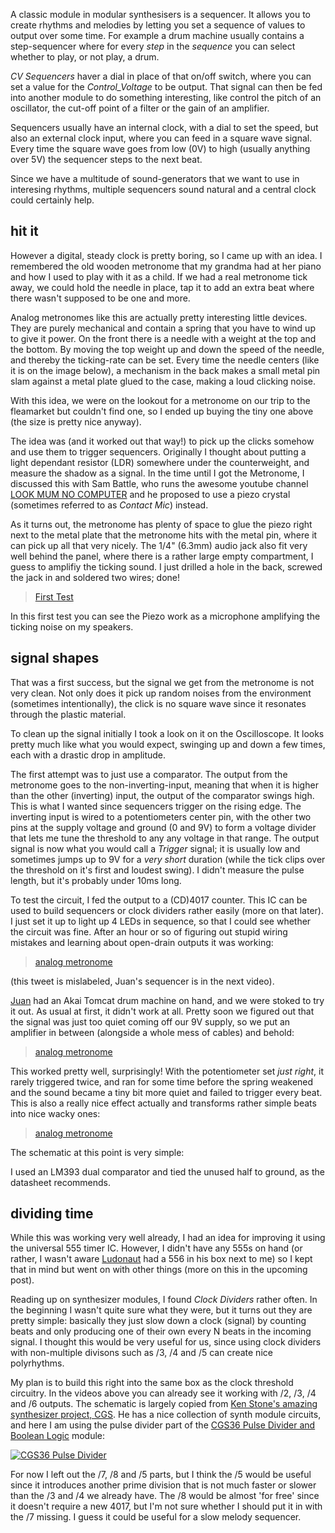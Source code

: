 A classic module in modular synthesisers is a sequencer. It allows you to create rhythms and
melodies by letting you set a sequence of values to output over some time.
For example a drum machine usually contains a step-sequencer where for every *step* in the
*sequence* you can select whether to play, or not play, a drum.

*CV Sequencers* haver a dial in place of that on/off switch, where you can set a value for the
*Control_Voltage* to be output.
That signal can then be fed into another module to do something interesting, like control the
pitch of an oscillator, the cut-off point of a filter or the gain of an amplifier.

Sequencers usually have an internal clock, with a dial to set the speed, but also an external clock
input, where you can feed in a square wave signal.
Every time the square wave goes from low (0V) to high (usually anything over 5V) the sequencer steps
to the next beat.

Since we have a multitude of sound-generators that we want to use in interesing rhythms, multiple
sequencers sound natural and a central clock could certainly help.

## hit it
However a digital, steady clock is pretty boring, so I came up with an idea.
I remembered the old wooden metronome that my grandma had at her piano and how I used to play with
it as a child.  If we had a real metronome tick away, we could hold the needle in place,
tap it to add an extra beat where there wasn't supposed to be one and more.

<mmm-embed path="metronome"></mmm-embed>

Analog metronomes like this are actually pretty interesting little devices.
They are purely mechanical and contain a spring that you have to wind up to give it power.
On the front there is a needle with a weight at the top and the bottom.
By moving the top weight up and down the speed of the needle,
and thereby the ticking-rate can be set.
Every time the needle centers (like it is on the image below), a mechanism in the back makes a small
metal pin slam against a metal plate glued to the case, making a loud clicking noise.

With this idea, we were on the lookout for a metronome on our trip to the fleamarket
but couldn't find one, so I ended up buying the tiny one above (the size is pretty nice anyway).

The idea was (and it worked out that way!) to pick up the clicks somehow and use them to trigger
sequencers.
Originally I thought about putting a light dependant resistor (LDR) somewhere under the
counterweight, and measure the shadow as a signal.
In the time until I got the Metronome, I discussed this with Sam Battle, who runs the awesome
youtube channel [LOOK MUM NO COMPUTER][no-computer] and he proposed to use a piezo crystal
(sometimes referred to as *Contact Mic*) instead.

As it turns out, the metronome has plenty of space to glue the piezo right next to the metal plate
that the metronome hits with the metal pin, where it can pick up all that very nicely.
The 1/4" (6.3mm) audio jack also fit very well behind the panel, where there is a rather large
empty compartment, I guess to amplifiy the ticking sound.
I just drilled a hole in the back, screwed the jack in and soldered two wires; done!

<blockquote class="twitter-tweet" data-lang="en">
  <a href="https://twitter.com/S0lll0s/status/878328052744241152">First Test</a>
</blockquote>

In this first test you can see the Piezo work as a microphone amplifying the ticking noise on my
speakers.

## signal shapes
That was a first success, but the signal we get from the metronome is not very clean.
Not only does it pick up random noises from the environment (sometimes intentionally),
the click is no square wave since it resonates through the plastic material.

To clean up the signal initially I took a look on it on the Oscilloscope.
It looks pretty much like what you would expect, swinging up and down a few times,
each with a drastic drop in amplitude.

The first attempt was to just use a comparator.
The output from the metronome goes to the non-inverting-input, meaning that when it is higher than
the other (inverting) input, the output of the comparator swings high.
This is what I wanted since sequencers trigger on the rising edge.
The inverting input is wired to a potentiometers center pin, with the other two pins at the supply
voltage and ground (0 and 9V) to form a voltage divider that lets me tune the threshold to any
any voltage in that range.
The output signal is now what you would call a *Trigger* signal; it is usually low and sometimes
jumps up to 9V for a *very short* duration (while the tick clips over the threshold on it's first
and loudest swing).  I didn't measure the pulse length, but it's probably under 10ms long.

To test the circuit, I fed the output to a (CD)4017 counter.
This IC can be used to build  sequencers or clock dividers rather easily (more on that later).
I just set it up to light up 4 LEDs in sequence, so that I could see whether the circuit was fine.
After an hour or so of figuring out stupid wiring mistakes and learning about open-drain outputs
it was working:

<blockquote class="twitter-tweet" data-lang="en">
  <a href="https://twitter.com/S0lll0s/status/879046250880008193">analog metronome</a>
</blockquote>
(this tweet is mislabeled, Juan's sequencer is in the next video).

[Juan][juan] had an Akai Tomcat drum machine on hand, and we were stoked to try it out.
As usual at first, it didn't work at all.
Pretty soon we figured out that the signal was just too quiet coming off our 9V supply,
so we put an amplifier in between (alongside a whole mess of cables) and behold:

<blockquote class="twitter-tweet" data-lang="en">
  <a href="https://twitter.com/S0lll0s/status/879061152520699904">analog metronome</a>
</blockquote>

This worked pretty well, surprisingly!
With the potentiometer set *just right*, it rarely triggered twice, and ran for some time before the
spring weakened and the sound became a tiny bit more quiet and failed to trigger every beat.
This is also a really nice effect actually and transforms rather simple beats into nice wacky ones:

<blockquote class="twitter-tweet" data-lang="en">
  <a href="https://twitter.com/S0lll0s/status/879072879924711426">analog metronome</a>
</blockquote>

The schematic at this point is very simple:

<mmm-embed path="threshold"></mmm-embed>

I used an LM393 dual comparator and tied the unused half to ground, as the datasheet recommends.

## dividing time
While this was working very well already, I had an idea for improving it using the universal 555
timer IC.  However, I didn't have any 555s on hand (or rather, I wasn't aware [Ludonaut][ludonaut]
had a 556 in his box next to me) so I kept that in mind but went on with other things
(more on this in the upcoming post).

Reading up on synthesizer modules, I found *Clock Dividers* rather often. In the beginning I wasn't
quite sure what they were, but it turns out they are pretty simple: basically they just slow down a
clock (signal) by counting beats and only producing one of their own every N beats in the incoming
signal. I thought this would be very useful for us, since using clock dividers with non-multiple
divisons such as /3, /4 and /5 can create nice polyrhythms.

My plan is to build this right into the same box as the clock threshold circuitry.
In the videos above you can already see it working with /2, /3, /4 and /6 outputs.
The schematic is largely copied from [Ken Stone's amazing synthesizer project, CGS][cgs].
He has a nice collection of synth module circuits, and here I am using the pulse divider part of the
[CGS36 Pulse Divider and Boolean Logic][cgs36] module:

[![CGS36 Pulse Divider][cgs36-schematic.gif]][cgs36]

For now I left out the /7, /8 and /5 parts, but I think the /5 would be useful since it introduces
another prime division that is not much faster or slower than the /3 and /4 we already have.
The /8 would be almost 'for free' since it doesn't require a new 4017, but I'm not sure whether I
should put it in with the /7 missing. I guess it could be useful for a slow melody sequencer.

[no-computer]:  https://www.youtube.com/watch?v=fO1nbHoEZMw
[juan]:         https://twitter.com/juanorloz
[ludonaut]:     https://twitter.com/ludonaut
[cgs]:          http://www.cgs.synth.net/modules/
[cgs36]:        http://www.elby-designs.com/webtek/cgs/cgs36/cgs36_pulse_divider.html

[cgs36-schematic.gif]:  http://www.elby-designs.com/webtek/cgs/cgs36/schem_cgs36v14_pulse_divider.gif
